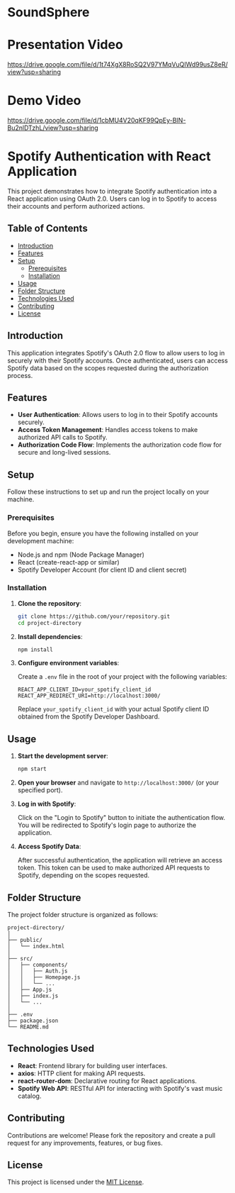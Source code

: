 # SoundSphere
 
 # Presentation Video

 https://drive.google.com/file/d/1t74XgX8RoSQ2V97YMqVuQIWd99usZ8eR/view?usp=sharing

# Demo Video

https://drive.google.com/file/d/1cbMU4V20qKF99QpEy-BIN-Bu2nlDTzhL/view?usp=sharing


# Spotify Authentication with React Application

This project demonstrates how to integrate Spotify authentication into a React application using OAuth 2.0. Users can log in to Spotify to access their accounts and perform authorized actions.

## Table of Contents

- [Introduction](#introduction)
- [Features](#features)
- [Setup](#setup)
  - [Prerequisites](#prerequisites)
  - [Installation](#installation)
- [Usage](#usage)
- [Folder Structure](#folder-structure)
- [Technologies Used](#technologies-used)
- [Contributing](#contributing)
- [License](#license)

## Introduction

This application integrates Spotify's OAuth 2.0 flow to allow users to log in securely with their Spotify accounts. Once authenticated, users can access Spotify data based on the scopes requested during the authorization process.

## Features

- **User Authentication**: Allows users to log in to their Spotify accounts securely.
- **Access Token Management**: Handles access tokens to make authorized API calls to Spotify.
- **Authorization Code Flow**: Implements the authorization code flow for secure and long-lived sessions.

## Setup

Follow these instructions to set up and run the project locally on your machine.

### Prerequisites

Before you begin, ensure you have the following installed on your development machine:

- Node.js and npm (Node Package Manager)
- React (create-react-app or similar)
- Spotify Developer Account (for client ID and client secret)

### Installation

1. **Clone the repository**:

   ```bash
   git clone https://github.com/your/repository.git
   cd project-directory
   ```

2. **Install dependencies**:

   ```bash
   npm install
   ```

3. **Configure environment variables**:

   Create a `.env` file in the root of your project with the following variables:

   ```plaintext
   REACT_APP_CLIENT_ID=your_spotify_client_id
   REACT_APP_REDIRECT_URI=http://localhost:3000/
   ```

   Replace `your_spotify_client_id` with your actual Spotify client ID obtained from the Spotify Developer Dashboard.

## Usage

1. **Start the development server**:

   ```bash
   npm start
   ```

2. **Open your browser** and navigate to `http://localhost:3000/` (or your specified port).

3. **Log in with Spotify**:

   Click on the "Login to Spotify" button to initiate the authentication flow. You will be redirected to Spotify's login page to authorize the application.

4. **Access Spotify Data**:

   After successful authentication, the application will retrieve an access token. This token can be used to make authorized API requests to Spotify, depending on the scopes requested.

## Folder Structure

The project folder structure is organized as follows:

```
project-directory/
│
├── public/
│   └── index.html
│
├── src/
│   ├── components/
│   │   ├── Auth.js
│   │   ├── Homepage.js
│   │   └── ...
│   ├── App.js
│   ├── index.js
│   └── ...
│
├── .env
├── package.json
└── README.md
```

## Technologies Used

- **React**: Frontend library for building user interfaces.
- **axios**: HTTP client for making API requests.
- **react-router-dom**: Declarative routing for React applications.
- **Spotify Web API**: RESTful API for interacting with Spotify's vast music catalog.

## Contributing

Contributions are welcome! Please fork the repository and create a pull request for any improvements, features, or bug fixes.

## License

This project is licensed under the [MIT License](https://opensource.org/licenses/MIT).


